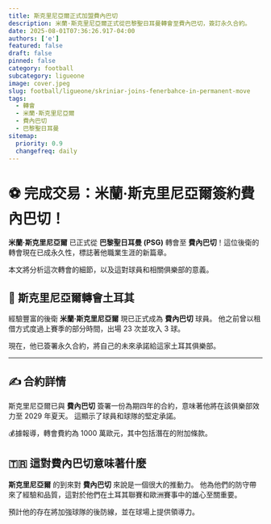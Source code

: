 ```yaml
---
title: 斯克里尼亞爾正式加盟費內巴切
description: 米蘭·斯克里尼亞爾正式從巴黎聖日耳曼轉會至費內巴切，簽訂永久合約。
date: 2025-08-01T07:36:26.917-04:00
authors: ['e']
featured: false
draft: false
pinned: false
category: football
subcategory: ligueone
image: cover.jpeg
slug: football/ligueone/skriniar-joins-fenerbahce-in-permanent-move
tags:
  - 轉會
  - 米蘭·斯克里尼亞爾
  - 費內巴切
  - 巴黎聖日耳曼
sitemap:
  priority: 0.9
  changefreq: daily
---
```


# ⚽️ 完成交易：米蘭·斯克里尼亞爾簽約費內巴切！

**米蘭·斯克里尼亞爾** 已正式從 **巴黎聖日耳曼 (PSG)** 轉會至 **費內巴切**！這位後衛的轉會現在已成永久性，標誌著他職業生涯的新篇章。

本文將分析這次轉會的細節，以及這對球員和相關俱樂部的意義。

## 🤝 斯克里尼亞爾轉會土耳其

經驗豐富的後衛 **米蘭·斯克里尼亞爾** 現已正式成為 **費內巴切** 球員。 他之前曾以租借方式度過上賽季的部分時間，出場 23 次並攻入 3 球。

現在，他已簽署永久合約，將自己的未來承諾給這家土耳其俱樂部。

---

## ✍️ 合約詳情

斯克里尼亞爾已與 **費內巴切** 簽署一份為期四年的合約，意味著他將在該俱樂部效力至 2029 年夏天。 這顯示了球員和球隊的堅定承諾。

💰據報導，轉會費約為 1000 萬歐元，其中包括潛在的附加條款。

## 🇹🇷 這對費內巴切意味著什麼

**斯克里尼亞爾** 的到來對 **費內巴切** 來說是一個很大的推動力。 他為他們的防守帶來了經驗和品質，這對於他們在土耳其聯賽和歐洲賽事中的雄心至關重要。

預計他的存在將加強球隊的後防線，並在球場上提供領導力。